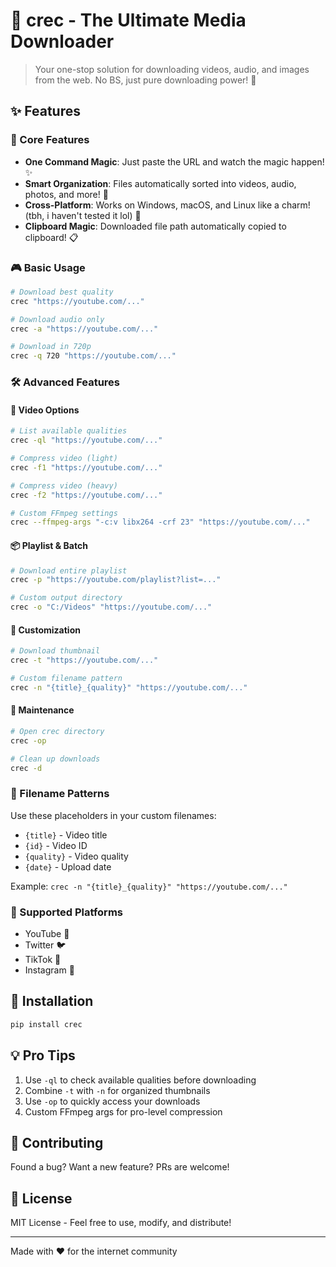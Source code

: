 # 🎥 crec - The Ultimate Media Downloader

> Your one-stop solution for downloading videos, audio, and images from the web. No BS, just pure downloading power! 🚀

## ✨ Features

### 🎯 Core Features

- **One Command Magic**: Just paste the URL and watch the magic happen! ✨
- **Smart Organization**: Files automatically sorted into videos, audio, photos, and more! 📁
- **Cross-Platform**: Works on Windows, macOS, and Linux like a charm! (tbh, i haven't tested it lol) 💫
- **Clipboard Magic**: Downloaded file path automatically copied to clipboard! 📋

### 🎮 Basic Usage

```bash
# Download best quality
crec "https://youtube.com/..."

# Download audio only
crec -a "https://youtube.com/..."

# Download in 720p
crec -q 720 "https://youtube.com/..."
```

### 🛠️ Advanced Features

#### 🎥 Video Options

```bash
# List available qualities
crec -ql "https://youtube.com/..."

# Compress video (light)
crec -f1 "https://youtube.com/..."

# Compress video (heavy)
crec -f2 "https://youtube.com/..."

# Custom FFmpeg settings
crec --ffmpeg-args "-c:v libx264 -crf 23" "https://youtube.com/..."
```

#### 📦 Playlist & Batch

```bash
# Download entire playlist
crec -p "https://youtube.com/playlist?list=..."

# Custom output directory
crec -o "C:/Videos" "https://youtube.com/..."
```

#### 🎨 Customization

```bash
# Download thumbnail
crec -t "https://youtube.com/..."

# Custom filename pattern
crec -n "{title}_{quality}" "https://youtube.com/..."
```

#### 🧹 Maintenance

```bash
# Open crec directory
crec -op

# Clean up downloads
crec -d
```

### 📝 Filename Patterns

Use these placeholders in your custom filenames:

- `{title}` - Video title
- `{id}` - Video ID
- `{quality}` - Video quality
- `{date}` - Upload date

Example: `crec -n "{title}_{quality}" "https://youtube.com/..."`

### 🎯 Supported Platforms

- YouTube 🎥
- Twitter 🐦
- TikTok 📱
- Instagram 📸

## 🚀 Installation

```bash
pip install crec
```

## 💡 Pro Tips

1. Use `-ql` to check available qualities before downloading
2. Combine `-t` with `-n` for organized thumbnails
3. Use `-op` to quickly access your downloads
4. Custom FFmpeg args for pro-level compression

## 🤝 Contributing

Found a bug? Want a new feature? PRs are welcome!

## 📜 License

MIT License - Feel free to use, modify, and distribute!

---

Made with ❤️ for the internet community
